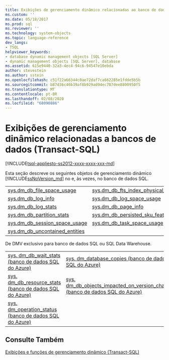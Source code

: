 ```yaml
---
title: Exibições de gerenciamento dinâmico relacionadas ao banco de dados (Transact-SQL) | Microsoft Docs
ms.custom: ''
ms.date: 05/18/2017
ms.prod: sql
ms.reviewer: ''
ms.technology: system-objects
ms.topic: language-reference
dev_langs:
- TSQL
helpviewer_keywords:
- database dynamic management objects [SQL Server]
- dynamic management objects [SQL Server], database
ms.assetid: 615e9440-32a3-4ec4-94c6-94547e10ebda
author: stevestein
ms.author: sstein
ms.openlocfilehash: c51f22a66344c0ae72daf7ca662285e1fdde5b5b
ms.sourcegitcommit: b87d36c46b39af8b929ad94ec707dee8800950f5
ms.translationtype: MT
ms.contentlocale: pt-BR
ms.lasthandoff: 02/08/2020
ms.locfileid: "68090886"
---
```

# <a name="database-related-dynamic-management-views-transact-sql"></a>Exibições de gerenciamento dinâmico relacionadas a bancos de dados (Transact-SQL)
[!INCLUDE[tsql-appliesto-ss2012-xxxx-xxxx-xxx-md](../../includes/tsql-appliesto-ss2012-xxxx-xxxx-xxx-md.md)]

  Esta seção descreve os seguintes objetos de gerenciamento dinâmico [!INCLUDE[ssNoVersion_md](../../includes/ssnoversion-md.md)] no e, às vezes, no banco de dados SQL.  
  
|||  
|-|-|  
|[sys.dm_db_file_space_usage](../../relational-databases/system-dynamic-management-views/sys-dm-db-file-space-usage-transact-sql.md)|[sys.dm_db_fts_index_physical_stats](../../relational-databases/system-dynamic-management-views/sys-dm-db-fts-index-physical-stats-transact-sql.md)|  
|[sys.dm_db_log_info](../../relational-databases/system-dynamic-management-views/sys-dm-db-log-info-transact-sql.md) |[sys.dm_db_log_space_usage](../../relational-databases/system-dynamic-management-views/sys-dm-db-log-space-usage-transact-sql.md) |  
|[sys.dm_db_log_stats](../../relational-databases/system-dynamic-management-views/sys-dm-db-log-stats-transact-sql.md)|[sys.dm_db_page_info](../../relational-databases/system-dynamic-management-views/sys-dm-db-page-info-transact-sql.md)|
|[sys.dm_db_partition_stats](../../relational-databases/system-dynamic-management-views/sys-dm-db-partition-stats-transact-sql.md)|[sys.dm_db_persisted_sku_features](../../relational-databases/system-dynamic-management-views/sys-dm-db-persisted-sku-features-transact-sql.md)|
|[sys.dm_db_session_space_usage](../../relational-databases/system-dynamic-management-views/sys-dm-db-session-space-usage-transact-sql.md)|[sys.dm_db_task_space_usage](../../relational-databases/system-dynamic-management-views/sys-dm-db-task-space-usage-transact-sql.md)|
|[sys.dm_db_uncontained_entities](../../relational-databases/system-dynamic-management-views/sys-dm-db-uncontained-entities-transact-sql.md)||


De DMV exclusivo para banco de dados SQL ou SQL Data Warehouse.   

| | | 
|-|-|  
|[sys. dm_db_wait_stats &#40;banco de dados SQL do Azure&#41;](../../relational-databases/system-dynamic-management-views/sys-dm-db-wait-stats-azure-sql-database.md)|[sys. dm_database_copies &#40;banco de dados SQL do Azure&#41;](../../relational-databases/system-dynamic-management-views/sys-dm-database-copies-azure-sql-database.md)|  
|[sys. dm_db_resource_stats &#40;banco de dados SQL do Azure&#41;](../../relational-databases/system-dynamic-management-views/sys-dm-db-resource-stats-azure-sql-database.md)|[sys. dm_db_objects_impacted_on_version_change &#40;banco de dados SQL do Azure&#41;](../../relational-databases/system-dynamic-management-views/sys-dm-db-objects-impacted-on-version-change-azure-sql-database.md)|  
|[sys. dm_operation_status &#40;banco de dados SQL do Azure&#41;](../../relational-databases/system-dynamic-management-views/sys-dm-operation-status-azure-sql-database.md) | |
  
## <a name="see-also"></a>Consulte Também  
 [Exibições e funções de gerenciamento dinâmico &#40;Transact-SQL&#41;](~/relational-databases/system-dynamic-management-views/system-dynamic-management-views.md)  
   
  

